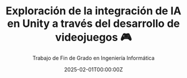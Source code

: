 ---
title: Exploración de la integración de IA en Unity a través del desarrollo de videojuegos 🎮
subtitle: Trabajo de Fin de Grado en Ingeniería Informática

# Summary for listings and search engines
summary: Proyecto de TFG que explora la capacidad de integración de la Inteligencia Artificial en el desarrollo de videojuegos con Unity, desarrollando un videojuego tipo Tower Defense como prototipo.

# Link this post with a project
projects: []

# Date published
date: "2025-02-01T00:00:00Z"

# Date updated
lastmod: "2025-02-01T00:00:00Z"

# Is this an unpublished draft?
draft: false

# Show this page in the Featured widget?
featured: true

# Featured image
# Place an image named `featured.jpg/png` in this page's folder and customize its options here.
image:
  caption: 'Tower Defense desarrollado en Unity con IA integrada'
  focal_point: ""
  placement: 2
  preview_only: false

authors:
- Oier Álvarez Parada

tags:
- Unity
- IA
- Videojuegos
- Tower Defense
- Realidad Virtual
- IA Generativa

categories:
- Proyectos
- TFG
---